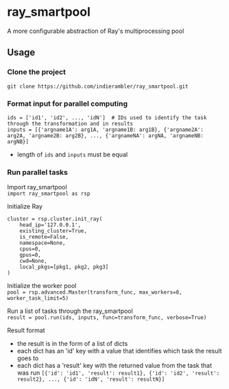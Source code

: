 # ray_smartpool
A more configurable abstraction of Ray's multiprocessing pool

## Usage
### Clone the project
```git clone https://github.com/indierambler/ray_smartpool.git```

### Format input for parallel computing
```
ids = ['id1', 'id2', ..., 'idN']  # IDs used to identify the task through the transformation and in results
inputs = [{'argname1A': arg1A, 'argname1B: arg1B}, {'argname2A': arg2A, 'argname2B: arg2B}, ..., {'argnameNA': argNA, 'argnameNB: argNB}]
```
- length of ```ids``` and ```inputs``` must be equal

### Run parallel tasks
Import ray_smartpool  
```import ray_smartpool as rsp```

Initialize Ray  
```
cluster = rsp.cluster.init_ray(
    head_ip='127.0.0.1',
    existing_cluster=True,
    is_remote=False,
    namespace=None,
    cpus=0,
    gpus=0,
    cwd=None,
    local_pkgs=[pkg1, pkg2, pkg3]
)
```

Initialize the worker pool  
```pool = rsp.advanced.Master(transform_func, max_workers=8, worker_task_limit=5)```

Run a list of tasks through the ray_smartpool  
```result = pool.run(ids, inputs, func=transform_func, verbose=True)```

Result format  
- the result is in the form of a list of dicts
- each dict has an 'id' key with a value that identifies which task the result goes to
- each dict has a 'result' key with the returned value from the task that was run
```[{'id': 'id1', 'result': result1}, {'id': 'id2', 'result': result2}, ..., {'id': 'idN', 'result': resultN}]```